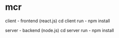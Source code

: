 # mcr

client - frontend (react.js)
cd client
run - npm install

server - backend (node.js)
cd server
run - npm install
